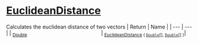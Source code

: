 # [EuclideanDistance](./DtwPy-100664155.md)

Calculates the euclidean distance of two vectors
| Return | Name | 
| --- | --- | 
| <sub>[Double](https://docs.microsoft.com/en-us/dotnet/api/System.Double)</sub><img width=200/>| <sub>[EuclideanDistance](./DtwPy-100664155.md) ( [`Double`](https://docs.microsoft.com/en-us/dotnet/api/System.Double)[], [`Double`](https://docs.microsoft.com/en-us/dotnet/api/System.Double)[] )</sub>| <br>


